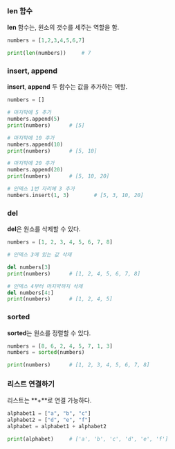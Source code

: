 ### len 함수



**len** 함수는, 원소의 갯수를 세주는 역할을 함.

```python
numbers = [1,2,3,4,5,6,7]

print(len(numbers))		# 7
```



### insert, append



**insert**, **append** 두 함수는 값을 추가하는 역할.



```python
numbers = []

# 마지막에 5 추가
numbers.append(5)
print(numbers)		# [5]

# 마지막에 10 추가
numbers.append(10)
print(numbers)		# [5, 10]

# 마지막에 20 추가
numbers.append(20)
print(numbers)		# [5, 10, 20]

# 인덱스 1번 자리에 3 추가
numbers.insert(1, 3)		# [5, 3, 10, 20]
```



### del



**del**은 원소를 삭제할 수 있다.



```python
numbers = [1, 2, 3, 4, 5, 6, 7, 8]

# 인덱스 3에 있는 값 삭제

del numbers[3]
print(numbers)		# [1, 2, 4, 5, 6, 7, 8]

# 인덱스 4부터 마지막까지 삭제
del numbers[4:]
print(numbers)		# [1, 2, 4, 5]
```



### sorted

**sorted**는 원소를 정렬할 수 있다.

```python
numbers = [8, 6, 2, 4, 5, 7, 1, 3]
numbers = sorted(numbers)

print(numbers)		# [1, 2, 3, 4, 5, 6, 7, 8]
```



### 리스트 연결하기



리스트는 **+**로 연결 가능하다.

```python
alphabet1 = ["a", "b", "c"]
alphabet2 = ["d", "e", "f"]
alphabet = alphabet1 + alphabet2

print(alphabet)		# ['a', 'b', 'c', 'd', 'e', 'f']
```


